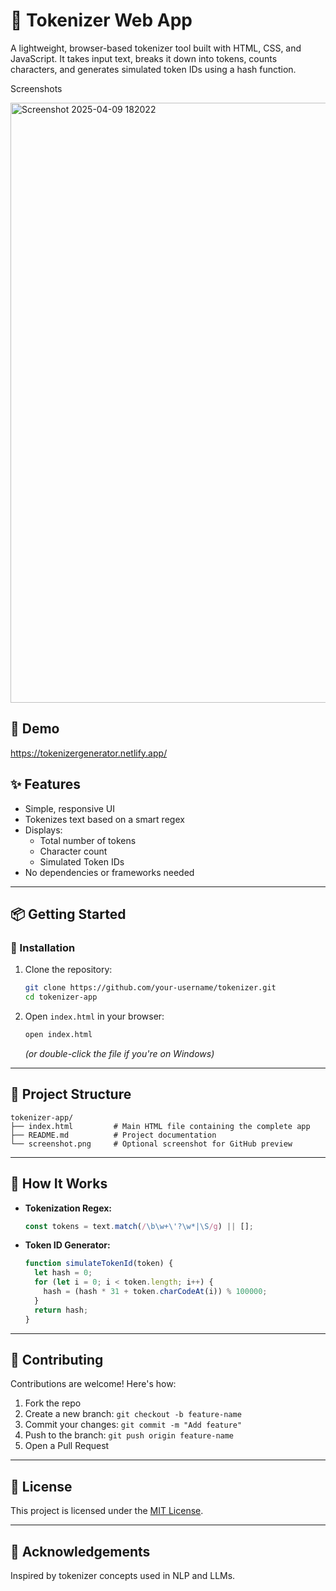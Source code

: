 # 🧩 Tokenizer Web App

A lightweight, browser-based tokenizer tool built with HTML, CSS, and JavaScript. It takes input text, breaks it down into tokens, counts characters, and generates simulated token IDs using a hash function.

Screenshots

<img width="960" alt="Screenshot 2025-04-09 182022" src="https://github.com/user-attachments/assets/826f0f3d-d5cf-4e48-a967-37060bb7715e" />


## 🔗 Demo
https://tokenizergenerator.netlify.app/

## ✨ Features

- Simple, responsive UI
- Tokenizes text based on a smart regex
- Displays:
  - Total number of tokens
  - Character count
  - Simulated Token IDs
- No dependencies or frameworks needed

---

## 📦 Getting Started

### 🔧 Installation

1. Clone the repository:
   ```bash
   git clone https://github.com/your-username/tokenizer.git
   cd tokenizer-app
   ```

2. Open `index.html` in your browser:
   ```bash
   open index.html
   ```
   *(or double-click the file if you're on Windows)*

---

## 📁 Project Structure

```
tokenizer-app/
├── index.html         # Main HTML file containing the complete app
├── README.md          # Project documentation
└── screenshot.png     # Optional screenshot for GitHub preview
```

---

## 🧮 How It Works

- **Tokenization Regex:**
  ```js
  const tokens = text.match(/\b\w+\'?\w*|\S/g) || [];
  ```
- **Token ID Generator:**
  ```js
  function simulateTokenId(token) {
    let hash = 0;
    for (let i = 0; i < token.length; i++) {
      hash = (hash * 31 + token.charCodeAt(i)) % 100000;
    }
    return hash;
  }
  ```

---

## 🤝 Contributing

Contributions are welcome! Here's how:

1. Fork the repo
2. Create a new branch: `git checkout -b feature-name`
3. Commit your changes: `git commit -m "Add feature"`
4. Push to the branch: `git push origin feature-name`
5. Open a Pull Request

---

## 📄 License

This project is licensed under the [MIT License](LICENSE).

---

## 🙌 Acknowledgements

Inspired by tokenizer concepts used in NLP and LLMs.

